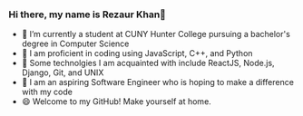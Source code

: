 ### Hi there, my name is Rezaur Khan👋

<!--
**rezkhan7/rezkhan7** is a ✨ _special_ ✨ repository because its `README.md` (this file) appears on your GitHub profile.

Here are some ideas to get you started:

- 🔭 I’m currently a student at CUNY Hunter College pursuing a bachelor's degree in Computer Science
- 🌱 I am proficient in coding using JavaScript, C++, and Python
- 👯 I’m looking to collaborate on ...
- 🤔 I’m looking for help with ...
- 💬 Ask me about ...
- 📫 How to reach me: ...
- 😄 Pronouns: ...
- ⚡ Fun fact: ...
-->
- 🔭 I’m currently a student at CUNY Hunter College pursuing a bachelor's degree in Computer Science
- 🌱 I am proficient in coding using JavaScript, C++, and Python
- 👯 Some technolgies I am acquainted with include ReactJS, Node.js, Django, Git, and UNIX
- 🤔 I am an aspiring Software Engineer who is hoping to make a difference with my code
- 😄 Welcome to my GitHub! Make yourself at home.

